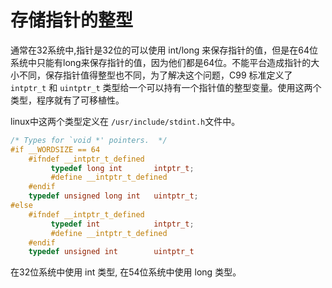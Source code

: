 # 存储指针的整型

通常在32系统中,指针是32位的可以使用 int/long 来保存指针的值，但是在64位系统中只能有long来保存指针的值，因为他们都是64位。不能平台造成指针的大小不同，保存指针值得整型也不同，为了解决这个问题，C99 标准定义了 `intptr_t` 和 `uintptr_t` 类型给一个可以持有一个指针值的整型变量。使用这两个类型，程序就有了可移植性。



linux中这两个类型定义在 `/usr/include/stdint.h`文件中。

```c
/* Types for `void *' pointers.  */
#if __WORDSIZE == 64
    #ifndef __intptr_t_defined
         typedef long int       intptr_t;
         #define __intptr_t_defined
    #endif
    typedef unsigned long int   uintptr_t;
#else
    #ifndef __intptr_t_defined
         typedef int            intptr_t;
         #define __intptr_t_defined
    #endif
    typedef unsigned int        uintptr_t
```

在32位系统中使用 int 类型, 在54位系统中使用 long 类型。
